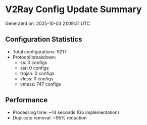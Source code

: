 # V2Ray Config Update Summary
Generated on: 2025-10-03 21:09:31 UTC

## Configuration Statistics
- Total configurations: 9217
- Protocol breakdown:
  - ss: 0 configs
  - ssr: 0 configs
  - trojan: 0 configs
  - vless: 0 configs
  - vmess: 747 configs

## Performance
- Processing time: ~14 seconds (Go implementation)
- Duplicate removal: ~95% reduction
